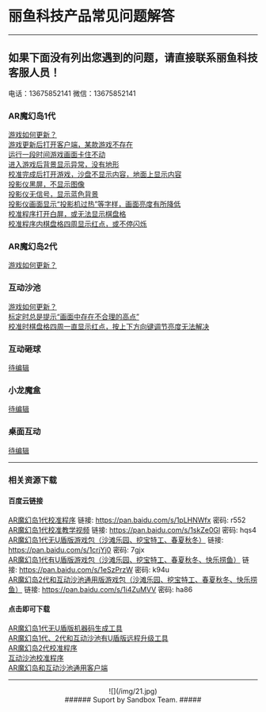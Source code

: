 # 丽鱼科技产品常见问题解答 #

----------

## 如果下面没有列出您遇到的问题，请直接联系丽鱼科技客服人员！ #
电话：13675852141 微信：13675852141

### AR魔幻岛1代 ###

[游戏如何更新？](MagicIsland-Update-2.html "游戏如何更新？")    
[游戏更新后打开客户端，某款游戏不存在](MagicIsland-Update-1.html "游戏更新后打开客户端，某款游戏不存在")   
[运行一段时间游戏画面卡住不动](MagicIsland-Kinect-1.html "运行一段时间游戏画面卡住不动")   
[进入游戏后背景显示异常，没有地形](MagicIsland-Kinect-2.html "进入游戏后背景显示异常，没有地形")   
[校准完成后打开游戏，沙盘不显示内容，地面上显示内容](MagicIsland-Calibration-1.html "校准完成后打开游戏，沙盘不显示内容，地面上显示内容")   
[投影仪黑屏，不显示图像](MagicIsland-Projector-1.html "投影仪黑屏，不显示图像")   
[投影仪无信号，显示蓝色背景](MagicIsland-Projector-2.html "投影仪无信号，显示蓝色背景")   
[投影仪画面显示“投影机过热”等字样，画面亮度有所降低](MagicIsland-Projector-3.html "投影仪画面显示“投影机过热”等字样，画面亮度有所降低")   
[校准程序打开白屏，或无法显示棋盘格](MagicIsland-Kinect-3.html "校准程序打开白屏，或无法显示棋盘格")   
[校准程序内棋盘格四周显示红点，或不停闪烁](MagicIsland-Kinect-4.html "校准程序棋盘格四周显示红点，或不停闪烁")   

### AR魔幻岛2代 ###

[游戏如何更新？](MagicIsland-Update-2.html "游戏如何更新？")    

### 互动沙池 ###

[游戏如何更新？](MagicIsland-Update-2.html "游戏如何更新？")   
[标定时总是提示“画面中存在不合理的高点”](SandPool-calibration-1.html "标定时总是提示“画面中存在不合理的高点”")   
[校准时棋盘格四周一直显示红点，按上下方向键调节亮度无法解决](SandPool-calibration-2.html "校准时棋盘格四周一直显示红点，按上下方向键调节亮度无法解决")   

### 互动砸球 ###
[待编辑](待编辑 "待编辑")   

### 小龙魔盒 ###
[待编辑](待编辑 "待编辑") 

### 桌面互动 ###
[待编辑](待编辑 "待编辑")

---------------------------------
### 相关资源下载 ###
#### 百度云链接 ####
[AR魔幻岛1代校准程序]("") 链接: https://pan.baidu.com/s/1pLHNWfx 密码: r552   
[AR魔幻岛1代校准教学视频]("") 链接: https://pan.baidu.com/s/1skZe0Gl 密码: hqs4   
[AR魔幻岛1代无U盾版游戏包（沙滩乐园、挖宝特工、春夏秋冬）]("") 链接: https://pan.baidu.com/s/1crjYj0 密码: 7gjx   
[AR魔幻岛1代有U盾版游戏包（沙滩乐园、挖宝特工、春夏秋冬、快乐捞鱼）]("") 链接: https://pan.baidu.com/s/1eSzPrzW 密码: k94u   
[AR魔幻岛2代和互动沙池通用版游戏包（沙滩乐园、挖宝特工、春夏秋冬、快乐捞鱼）]("") 链接: https://pan.baidu.com/s/1i4ZuMVV 密码: ha86   

#### 点击即可下载 ####
[AR魔幻岛1代无U盾版机器码生成工具](/attachment/sandbox/keyGenerator.zip "AR魔幻岛1代无U盾版机器码生成工具")   
[AR魔幻岛1代、2代和互动沙池有U盾版远程升级工具](/attachment/sandbox/dongleUpdate_v1.0.0.2.zip "AR魔幻岛1代、2代和互动沙池U盾版远程升级工具")   
[AR魔幻岛2代校准程序](/attachment/sandbox/发货-桌面沙盘版.zip "AR魔幻岛2代校准程序")   
[互动沙池校准程序](/attachment/sandbox/发货-地面沙池版.zip "互动沙池校准程序")   
[AR魔幻岛和互动沙池通用客户端](/attachment/sandbox/魔幻岛客户端单机版.exe "AR魔幻岛和互动沙池通用版客户端")


---------------------------------

<center> ![](/img/21.jpg) </center>

<center> 
###### Suport by Sandbox Team. #####
</center>

